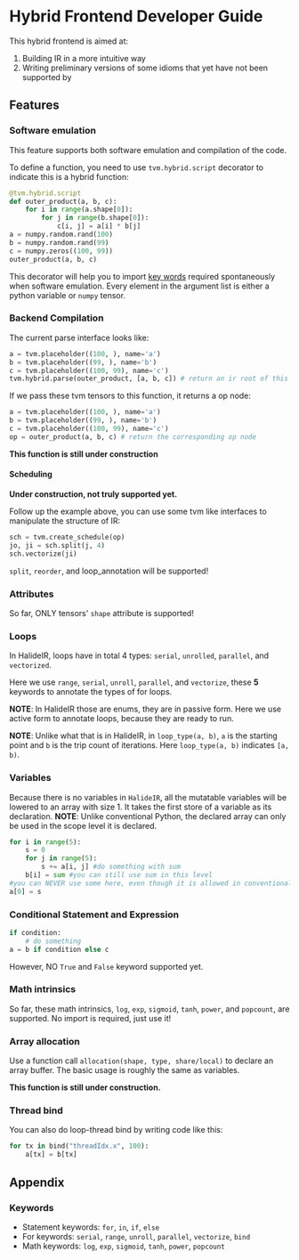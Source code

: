 # Hybrid Frontend Developer Guide

This hybrid frontend is aimed at:
1. Building IR in a more intuitive way
2. Writing preliminary versions of some idioms that yet have not been supported by

## Features

### Software emulation

This feature supports both software emulation and compilation of the code.

To define a function, you need to use `tvm.hybrid.script` decorator to indicate this is a hybrid function:
````Python
@tvm.hybrid.script
def outer_product(a, b, c):
    for i in range(a.shape[0]):
        for j in range(b.shape[0]):
            c[i, j] = a[i] * b[j]
a = numpy.random.rand(100)
b = numpy.random.rand(99)
c = numpy.zeros((100, 99))
outer_product(a, b, c)
````
This decorator will help you to import [key words](#keywords) required spontaneously when software emulation.
Every element in the argument list is either a python variable or `numpy` tensor.

### Backend Compilation

The current parse interface looks like:
````Python
a = tvm.placeholder((100, ), name='a')
b = tvm.placeholder((99, ), name='b')
c = tvm.placeholder((100, 99), name='c')
tvm.hybrid.parse(outer_product, [a, b, c]) # return an ir root of this function
````
If we pass these tvm tensors to this function, it returns a op node:
````Python
a = tvm.placeholder((100, ), name='a')
b = tvm.placeholder((99, ), name='b')
c = tvm.placeholder((100, 99), name='c')
op = outer_product(a, b, c) # return the corresponding op node
````
**This function is still under construction**

#### Scheduling

**Under construction, not truly supported yet.**

Follow up the example above, you can use some tvm like interfaces to manipulate the structure of IR:
````Python
sch = tvm.create_schedule(op)
jo, ji = sch.split(j, 4)
sch.vectorize(ji)
````
`split`, `reorder`, and loop_annotation will be supported!

### Attributes
So far, ONLY tensors' `shape` attribute is supported!

### Loops

In HalideIR, loops have in total 4 types: `serial`, `unrolled`, `parallel`, and `vectorized`.

Here we use `range`, `serial`, `unroll`, `parallel`, and `vectorize`, these **5** keywords to annotate the types of for loops.

**NOTE**: In HalideIR those are enums, they are in passive form. Here we use active form to annotate loops, because they are ready to run.

**NOTE**: Unlike what that is in HalideIR, in `loop_type(a, b)`, `a` is the starting point and `b` is the trip count of iterations. Here `loop_type(a, b)` indicates `[a, b)`.

### Variables

Because there is no variables in `HalideIR`, all the mutatable variables will be lowered to an array with size 1.
It takes the first store of a variable as its declaration.
**NOTE**: Unlike conventional Python, the declared array can only be used in the scope level it is declared.
````Python
for i in range(5):
    s = 0
    for j in range(5):
    	s += a[i, j] #do something with sum
    b[i] = sum #you can still use sum in this level
#you can NEVER use some here, even though it is allowed in conventional Python
a[0] = s
````
### Conditional Statement and Expression

````Python
if condition:
    # do something
a = b if condition else c
````
However, NO `True` and `False` keyword supported yet.

### Math intrinsics
So far, these math intrinsics, `log`, `exp`, `sigmoid`, `tanh`, `power`, and `popcount`, are supported. No import is required, just use it!
### Array allocation
Use a function call `allocation(shape, type, share/local)` to declare an array buffer. The basic usage is roughly the same as variables.

**This function is still under construction.**
### Thread bind
You can also do loop-thread bind by writing code like this:
````Python
for tx in bind("threadIdx.x", 100):
    a[tx] = b[tx]
````
## Appendix

### <a name="keywords"> Keywords </a>
- Statement keywords: `for`, `in`, `if`, `else`
- For keywords: `serial`, `range`, `unroll`, `parallel`, `vectorize`, `bind`
- Math keywords: `log`, `exp`, `sigmoid`, `tanh`, `power`, `popcount`
